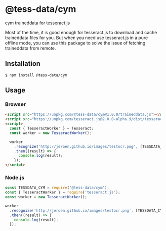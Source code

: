 # @tess-data/cym

cym traineddata for tesseract.js

Most of the time, it is good enough for tesseract.js to download and cache traineddata files for you.
But when you need use tesseract.js in a pure offline mode, you can use this package to solve the issue of fetching traineddata from remote.

## Installation

```
$ npm install @tess-data/cym
```

## Usage

### Browser

```html
<script src="https://unpkg.com/@tess-data/cym@1.0.0/traineddata.js"></script>
<script src="https://unpkg.com/tesseract.js@2.0.0-alpha.9/dist/tesseract.min.js"></script>
<script>
  const { TesseractWorker } = Tesseract;
  const worker = new TesseractWorker();

  worker
    .recognize('http://jeroen.github.io/images/testocr.png', [TESSDATA_CYM])
    .then((result) => {
      console.log(result);
    });
</script>
```

### Node.js

```javascript
const TESSDATA_CYM = require('@tess-data/cym');
const { TesseractWorker } = require('tesseract.js');
const worker = new TesseractWorker();

worker
  .recognize('http://jeroen.github.io/images/testocr.png', [TESSDATA_CYM])
  .then((result) => {
    console.log(result);
  });
```
